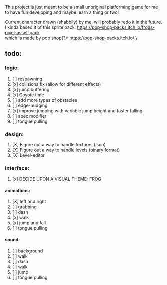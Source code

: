 This project is just meant to be a small unoriginal platforming game
for me to have fun developing and maybe learn a thing or two! 


Current character drawn (shabbily) by me, will probably redo it in the future.\
I kinda based it of this sprite pack: https://pop-shop-packs.itch.io/frogs-pixel-asset-pack \
which is made by pop shop(?): https://pop-shop-packs.itch.io/ \

## todo:

### logic:
1. [ ] respawning
2. [x] collisions fix (allow for different effects)
3. [x] jump buffering
4. [x] Coyote time
5. [ ] add more types of obstacles
6. [ ] edge-nudging
7. [x] improve jumping with variable jump height and faster falling
8. [ ] apex modifier
9. [ ] tongue pulling

### design:
1. [X] Figure out a way to handle textures (json)
2. [X] Figure out a way to handle levels (binary format)
3. [X] Level-editor

### interface:
1. [x] DECIDE UPON A VISUAL THEME: FROG

#### animations:
1. [X] left and right        
2. [ ] grabbing             
3. [ ] dash                 
4. [x] walk                    
5. [x] jump and fall    
6. [ ] tongue pulling

#### sound:
1. [ ] background  
2. [ ] walk   
3. [ ] dash    
4. [ ] walk        
5. [ ] jump      
6. [ ] tongue pulling
